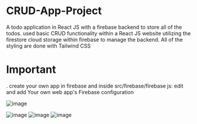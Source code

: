 # CRUD-App-Project
A todo application in React JS with a firebase backend to store all of the todos. 
used basic CRUD functionality within a React JS website utilizing the firestore cloud storage within firebase to manage the backend.
All of the styling are done with Tailwind CSS

 # Important
. create your own app in firebase and inside src/firebase/firebase js: edit and add Your own web app's Firebase configuration

![image](https://github.com/Bow-tech/todo-CRUD-App-Project/assets/39128181/627e5c45-d854-4960-b61f-8a19a3fa2ab6)

![image](https://github.com/Bow-tech/todo-CRUD-App-Project/assets/39128181/b3a1f2e8-1b80-459f-b1bf-5db48c0054b0)
![image](https://github.com/Bow-tech/todo-CRUD-App-Project/assets/39128181/ce237fd7-a5b4-49bc-b2d7-e3561a51ed50)
![image](https://github.com/Bow-tech/todo-CRUD-App-Project/assets/39128181/3842c672-9380-430a-90b7-690fe8e1f5af)


